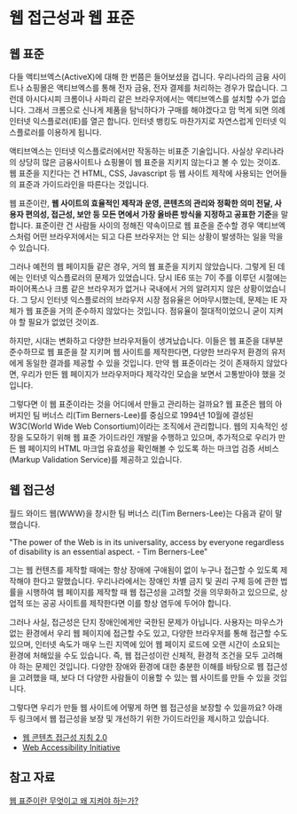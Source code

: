 # 웹 접근성과 웹 표준

## 웹 표준

다들 액티브엑스\(ActiveX\)에 대해 한 번쯤은 들어보셨을 겁니다. 우리나라의 금융 사이트나 쇼핑몰은 액티브엑스를 통해 전자 금융, 전자 결제를 처리하는 경우가 많습니다. 그런데 아시다시피 크롬이나 사파리 같은 브라우저에서는 액티브엑스를 설치할 수가 없습니다. 그래서 크롬으로 신나게 제품을 탐닉하다가 구매를 해야겠다고 맘 먹게 되면 의례 인터넷 익스플로러\(IE\)를 열곤 합니다. 인터넷 뱅킹도 마찬가지로 자연스럽게 인터넷 익스플로러를 이용하게 됩니다.

액티브엑스는 인터넷 익스플로러에서만 작동하는 비표준 기술입니다. 사실상 우리나라의 상당히 많은 금융사이트나 쇼핑몰이 웹 표준을 지키지 않는다고 볼 수 있는 것이죠. 웹 표준을 지킨다는 건 HTML, CSS, Javascript 등 웹 사이트 제작에 사용되는 언어들의 표준과 가이드라인을 따른다는 것입니다.

웹 표준이란, **웹 사이트의 효율적인 제작과 운영, 콘텐츠의 관리와 정확한 의미 전달, 사용자 편의성, 접근성, 보안 등 모든 면에서 가장 올바른 방식을 지정하고 공표한 기준**을 말합니다. 표준이란 건 사람들 사이의 정해진 약속이므로 웹 표준을 준수할 경우 액티브엑스처럼 어떤 브라우저에서는 되고 다른 브라우저는 안 되는 상황이 발생하는 일을 막을 수 있습니다.

그러나 예전의 웹 페이지들 같은 경우, 거의 웹 표준을 지키지 않았습니다. 그렇게 된 데에는 인터넷 익스플로러의 문제가 있었습니다. 당시 IE6 또는 7이 주를 이루던 시절에는 파이어폭스나 크롬 같은 브라우저가 없거나 국내에서 거의 알려지지 않은 상황이었습니다. 그 당시 인터넷 익스플로러의 브라우저 시장 점유율은 어마무시했는데, 문제는 IE 자체가 웹 표준을 거의 준수하지 않았다는 것입니다. 점유율이 절대적이었으니 굳이 지켜야 할 필요가 없었던 것이죠.

하지만, 시대는 변화하고 다양한 브라우저들이 생겨났습니다. 이들은 웹 표준을 대부분 준수하므로 웹 표준을 잘 지키며 웹 사이트를 제작한다면, 다양한 브라우저 환경의 유저에게 동일한 결과를 제공할 수 있을 것입니다. 만약 웹 표준이라는 것이 존재하지 않았다면, 우리가 만든 웹 페이지가 브라우저마다 제각각인 모습을 보면서 고통받아야 했을 것입니다.

그렇다면 이 웹 표준이라는 것을 어디에서 만들고 관리하는 걸까요? 웹 표준은 웹의 아버지인 팀 버너스 리\(Tim Berners-Lee\)를 중심으로 1994년 10월에 결성된 W3C\(World Wide Web Consortium\)이라는 조직에서 관리합니다. 웹의 지속적인 성장을 도모하기 위해 웹 표준 가이드라인 개발을 수행하고 있으며, 추가적으로 우리가 만든 웹 페이지의 HTML 마크업 유효성을 확인해볼 수 있도록 하는 마크업 검증 서비스\(Markup Validation Service\)를 제공하고 있습니다.

## 웹 접근성

월드 와이드 웹\(WWW\)을 창시한 팀 버너스 리\(Tim Berners-Lee\)는 다음과 같이 말했습니다.

"The power of the Web is in its universality, access by everyone regardless of disability is an essential aspect. - Tim Berners-Lee"

그는 웹 컨텐츠를 제작할 때에는 항상 장애에 구애됨이 없이 누구나 접근할 수 있도록 제작해야 한다고 말했습니다. 우리나라에서는 장애인 차별 금지 및 권리 구제 등에 관한 법률을 시행하여 웹 페이지를 제작할 때 웹 접근성을 고려할 것을 의무화하고 있으므로, 상업적 또는 공공 사이트를 제작한다면 이를 항상 염두에 두어야 합니다.

그러나 사실, 접근성은 단지 장애인에게만 국한된 문제가 아닙니다. 사용자는 마우스가 없는 환경에서 우리 웹 페이지에 접근할 수도 있고, 다양한 브라우저를 통해 접근할 수도 있으며, 인터넷 속도가 매우 느린 지역에 있어 웹 페이지 로드에 오랜 시간이 소요되는 환경에 처해있을 수도 있습니다. 즉, 웹 접근성이란 신체적, 환경적 조건을 모두 고려해야 하는 문제인 것입니다. 다양한 장애와 환경에 대한 충분한 이해를 바탕으로 웹 접근성을 고려했을 때, 보다 더 다양한 사람들이 이용할 수 있는 웹 사이트를 만들 수 있을 것입니다.

그렇다면 우리가 만들 웹 사이트에 어떻게 하면 웹 접근성을 보장할 수 있을까요? 아래 두 링크에서 웹 접근성을 보장 및 개선하기 위한 가이드라인을 제시하고 있습니다.

* [웹 콘텐츠 접근성 지침 2.0](http://www.w3c.or.kr/Translation/WCAG20/)
* [Web Accessibility Initiative](https://www.w3.org/WAI/)

## 참고 자료

[웹 표준이란 무엇이고 왜 지켜야 하는가?](http://www.marketology.co.kr/seo/웹표준이란-무엇이고-왜-지켜야-하는가/)

